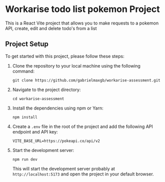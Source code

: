 Workarise todo list pokemon Project
========================================

This is a React Vite project that allows you to make requests to a pokemon API, create, edit and delete todo's from a list

Project Setup
-------------

To get started with this project, please follow these steps:

1.  Clone the repository to your local machine using the following command:

    `git clone https://github.com/gabrielmaxgb/workarise-assessment.git`

2.  Navigate to the project directory:

    `cd workarise-assessment`

3.  Install the dependencies using npm or Yarn:

    `npm install`

4.  Create a `.env` file in the root of the project and add the following API endpoint and API key:

    `VITE_BASE_URL=https://pokeapi.co/api/v2`

5.  Start the development server:

    `npm run dev`

    This will start the development server probably at `http://localhost:5173` and open the project in your default browser.
